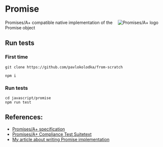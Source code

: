 # Promise

<a href="https://promisesaplus.com/">
    <img src="https://promisesaplus.com/assets/logo-small.png" alt="Promises/A+ logo"
         title="Promises/A+ 1.0 compliant" align="right" />
</a>

Promises/A+ compatible native implementation of the Promise object

## Run tests

### First time

```
git clone https://github.com/pavlokolodka/from-scratch
```

```
npm i
```

### Run tests

```
cd javascript/promise
npm run test
```

## References:

- [Promises/A+ specification](https://github.com/promises-aplus/promises-spec)
- [Promises/A+ Compliance Test Suitetext](https://github.com/promises-aplus/promises-tests)
- [My article about writing Promise implementation](https://medium.com/javascript-in-plain-english/i-wrote-my-own-promise-implementation-5175231b229d)
